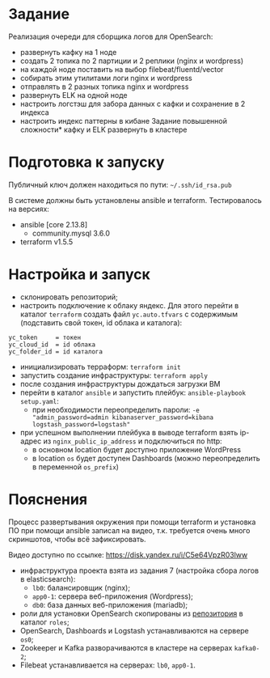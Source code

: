 # Задание

Реализация очереди для сборщика логов для OpenSearch:
- развернуть кафку на 1 ноде
- создать 2 топика по 2 партиции и 2 реплики (nginx и wordpress)
- на каждой ноде поставить на выбор filebeat/fluentd/vector
- собирать этим утилитами логи nginx и wordpress
- отправлять в 2 разных топика nginx и wordpress
- развернуть ELK на одной ноде
- настроить логстэш для забора данных с кафки и сохранение в 2 индекса
- настроить индекс паттерны в кибане
Задание повышенной сложности* кафку и ELK развернуть в кластере


# Подготовка к запуску

Публичный ключ должен находиться по пути: ```~/.ssh/id_rsa.pub```

В системе должны быть установлены ansible и terraform. Тестировалось на версиях:
* ansible [core 2.13.8]
  * community.mysql 3.6.0
* terraform v1.5.5

# Настройка и запуск

* склонировать репозиторий;
* настроить подключение к облаку яндекс. Для этого перейти в каталог ```terraform``` создать файл ```yc.auto.tfvars``` с содержимым (подставить свой токен, id облака и каталога):

```
yc_token     = токен
yc_cloud_id  = id облака
yc_folder_id = id каталога
```

* инициализировать терраформ: ```terraform init```
* запустить создание инфраструктуры: ```terraform apply```
* после создания инфраструктуры дождаться загрузки ВМ
* перейти в каталог ```ansible``` и запустить плейбук: ```ansible-playbook setup.yaml```:
  * при необходимости переопределить пароли: ```-e "admin_password=admin kibanaserver_password=kibana logstash_password=logstash"```
* при успешном выполнении плейбука в выводе terraform взять ip-адрес из ```nginx_public_ip_address``` и подключиться по http:
  * в основном location будет доступно приложение WordPress
  * в location ```os``` будет доступен Dashboards (можно переопределить в переменной ```os_prefix```)

# Пояснения

Процесс развертывания окружения при помощи terraform и установка ПО при помощи ansible записал на видео, т.к. требуется очень много скриншотов, чтобы всё зафиксировать.

Видео доступно по ссылке: https://disk.yandex.ru/i/C5e64VpzR03lww

* инфраструктура проекта взята из задания 7 (настройка сбора логов в elasticsearch):
  * ```lb0```: балансировщик (nginx);
  * ```app0-1```: сервера веб-приложения (Wordpress);
  * ```db0```: база данных веб-приложения (mariadb);
* роли для установки OpenSearch скопированы из [репозитория](https://github.com/opensearch-project/ansible-playbook) в каталог ```roles```;
* OpenSearch, Dashboards и Logstash устанавливаются на сервере ```os0```;
* Zookeeper и Kafka разворачиваются в кластере на серверах ```kafka0-2```;
* Filebeat устанавливается на серверах: ```lb0```, ```app0-1```.
